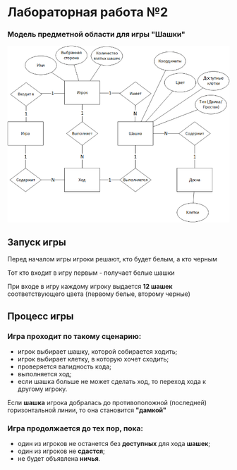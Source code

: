 # Лабораторная работа №2

### Модель предметной области для игры "Шашки"

<img src="images/chen.png" alt="Модель предметной области">

## Запуск игры
Перед началом игры игроки решают, кто будет белым, а кто черным

Тот кто входит в игру первым - получает белые шашки 

При входе в игру каждому игроку выдается **12 шашек** 
соответствующего цвета (первому белые, второму черные)

## Процесс игры

### Игра проходит по такому сценарию:
* игрок выбирает шашку, которой собирается ходить;
* игрок выбирает клетку, в которую хочет сходить;
* проверяется валидность кода;
* выполняется ход;
* если шашка больше не может сделать ход, то переход хода к другому игроку.

Если **шашка** игрока добралась до противоположной (последней) 
горизонтальной линии, то она становится **"дамкой"**

### Игра продолжается до тех пор, пока:
* один из игроков не останется без **доступных** для хода **шашек**;
* один из игроков не **сдастся**;
* не будет объявлена **ничья**.
